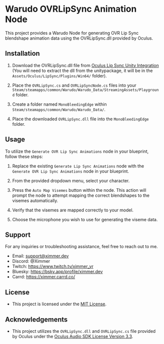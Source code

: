 # Warudo OVRLipSync Animation Node

This project provides a Warudo Node for generating OVR Lip Sync blendshape animation data using the OVRLipSync.dll provided by Oculus.

## Installation

1. Download the OVRLipSync.dll file from [Oculus Lip Sync Unity Integration](https://developer.oculus.com/downloads/package/oculus-lipsync-unity/) (You will need to extract the dll from the unitypackage, it will be in the `Assets/Oculus/LipSync/Plugins/Win64/` folder).

2. Place the `OVRLipSync.cs` and `OVRLipSyncNode.cs` files into your `Steam/steamapps/common/Warudo/Warudo_Data/StreamingAssets/Playground` folder.

3. Create a folder named `MonoBleedingEdge` within `Steam/steamapps/common/Warudo/Warudo_Data/`.

4. Place the downloaded `OVRLipSync.dll` file into the `MonoBleedingEdge` folder.

## Usage

To utilize the `Generate OVR Lip Sync Animations` node in your blueprint, follow these steps:

1. Replace the existing `Generate Lip Sync Animations` node with the `Generate OVR Lip Sync Animations` node in your blueprint.

2. From the provided dropdown menu, select your character.

3. Press the `Auto Map Visemes` button within the node. This action will prompt the node to attempt mapping the correct blendshapes to the visemes automatically.

4. Verify that the visemes are mapped correctly to your model.

5. Choose the microphone you wish to use for generating the viseme data.

## Support

For any inquiries or troubleshooting assistance, feel free to reach out to me.

- Email: support@ximmer.dev
- Discord: @Ximmer
- Twitch: https://www.twitch.tv/ximmer_vr
- Bluesky: https://bsky.app/profile/ximmer.dev
- Carrd: https://ximmer.carrd.co/

## License

- This project is licensed under the [MIT License](LICENSE).

## Acknowledgements

- This project utilizes the `OVRLipSync.dll` and `OVRLipSync.cs` file provided by Oculus under the [Oculus Audio SDK License Version 3.3](https://developer.oculus.com/licenses/audio-3.3/).
